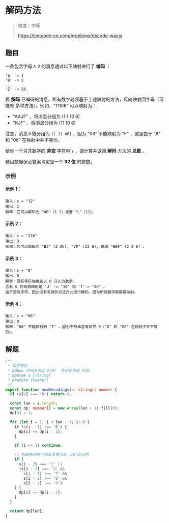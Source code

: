 # 解码方法

> 难度：中等
>
> https://leetcode-cn.com/problems/decode-ways/

## 题目

一条包含字母 `A-Z` 的消息通过以下映射进行了 **编码** ：

```
'A' -> 1
'B' -> 2
...
'Z' -> 26
```

要 **解码** 已编码的消息，所有数字必须基于上述映射的方法，反向映射回字母（可能有
多种方法）。例如，"11106" 可以映射为：

- "AAJF" ，将消息分组为 (1 1 10 6)
- "KJF" ，将消息分组为 (11 10 6)

注意，消息不能分组为 `(1 11 06)` ，因为 "06" 不能映射为 "F" ，这是由于 "6" 和
"06" 在映射中并不等价。

给你一个只含数字的 **非空** 字符串 `s` ，请计算并返回 **解码** 方法的 **总数**
。

题目数据保证答案肯定是一个 **32 位** 的整数。

### 示例

#### 示例 1：

```
输入：s = "12"
输出：2
解释：它可以解码为 "AB"（1 2）或者 "L"（12）。
```

#### 示例 2：

```
输入：s = "226"
输出：3
解释：它可以解码为 "BZ" (2 26), "VF" (22 6), 或者 "BBF" (2 2 6) 。
```

#### 示例 3：

```
输入：s = "0"
输出：0
解释：没有字符映射到以 0 开头的数字。
含有 0 的有效映射是 'J' -> "10" 和 'T'-> "20" 。
由于没有字符，因此没有有效的方法对此进行解码，因为所有数字都需要映射。
```

#### 示例 4：

```
输入：s = "06"
输出：0
解释："06" 不能映射到 "F" ，因为字符串含有前导 0（"6" 和 "06" 在映射中并不等价）。
```

## 解题

```typescript
/**
 * 动态规划
 * @desc 时间复杂度 O(N)  空间复杂度 O(N)
 * @param s {string}
 * @return {number}
 */
export function numDecodings(s: string): number {
  if (s[0] === '0') return 0;

  const len = s.length;
  const dp: number[] = new Array(len + 1).fill(0);
  dp[0] = 1;

  for (let i = 1; i < len + 1; i++) {
    if (s[i - 1] !== '0') {
      dp[i] += dp[i - 1];
    }

    if (i <= 1) continue;

    // 判断相邻两个值是否在[10, 26]区间内
    if (
      s[i - 2] === '1' ||
      (s[i - 2] === '2' &&
        s[i - 1] !== '7' &&
        s[i - 1] !== '8' &&
        s[i - 1] !== '9')
    ) {
      dp[i] += dp[i - 2];
    }
  }

  return dp[len];
}
```
